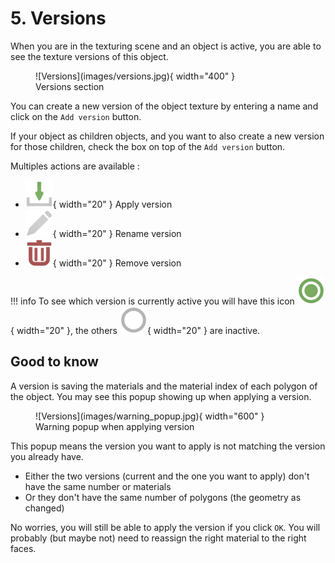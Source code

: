 # 5. Versions

When you are in the texturing scene and an object is active, you are able to see the texture versions of this object.

<figure markdown>
  ![Versions](images/versions.jpg){ width="400" } 
  <figcaption>Versions section</figcaption>
</figure>

You can create a new version of the object texture by entering a name and click on the `Add version` button.

If your object as children objects, and you want to also create a new version for those children, check the box on top of the `Add version` button.

Multiples actions are available :

-  ![Apply version](images/import.png){ width="20" } Apply version
-  ![Apply version](images/edit.png){ width="20" } Rename version
-  ![Apply version](images/trash.png){ width="20" } Remove version

!!! info
    To see which version is currently active you will have this icon ![Apply version](images/active_version.png){ width="20" }, the others ![Apply version](images/version.png){ width="20" } are inactive.

## Good to know

A version is saving the materials and the material index of each polygon of the object. You may see this popup showing up when applying a version.

<figure markdown>
  ![Versions](images/warning_popup.jpg){ width="600" } 
  <figcaption>Warning popup when applying version</figcaption>
</figure>

This popup means the version you want to apply is not matching the version you already have.
-  Either the two versions (current and the one you want to apply) don't have the same number or materials
-  Or they don't have the same number of polygons (the geometry as changed)

No worries, you will still be able to apply the version if you click `OK`. You will probably (but maybe not) need to reassign the right material to the right faces.